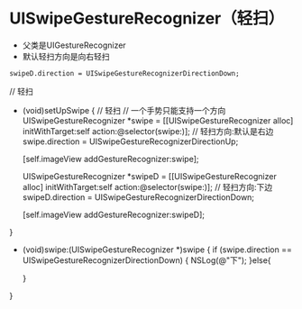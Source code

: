 # UISwipeGestureRecognizer（轻扫）
- 父类是UIGestureRecognizer
- 默认轻扫方向是向右轻扫

```objc
swipeD.direction = UISwipeGestureRecognizerDirectionDown;
```


// 轻扫
- (void)setUpSwipe
{
    // 轻扫
    // 一个手势只能支持一个方向
    UISwipeGestureRecognizer *swipe = [[UISwipeGestureRecognizer alloc] initWithTarget:self action:@selector(swipe:)];
    // 轻扫方向:默认是右边
    swipe.direction = UISwipeGestureRecognizerDirectionUp;

    [self.imageView addGestureRecognizer:swipe];

    UISwipeGestureRecognizer *swipeD = [[UISwipeGestureRecognizer alloc] initWithTarget:self action:@selector(swipe:)];
    // 轻扫方向:下边
    swipeD.direction = UISwipeGestureRecognizerDirectionDown;

    [self.imageView addGestureRecognizer:swipeD];

}

- (void)swipe:(UISwipeGestureRecognizer *)swipe
{
    if (swipe.direction == UISwipeGestureRecognizerDirectionDown) {
        NSLog(@"下");
    }else{

    }

}
